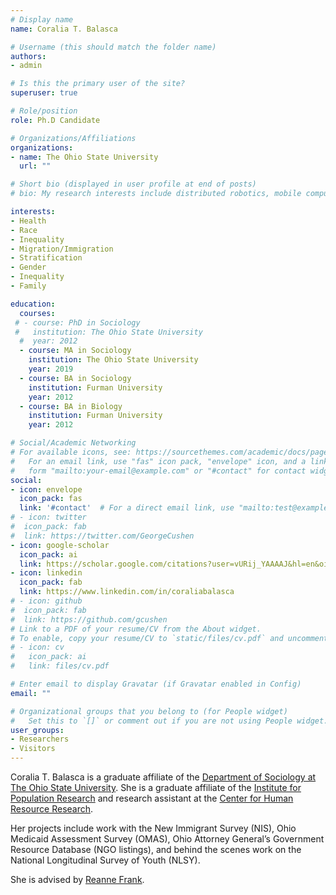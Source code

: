 ```yaml
---
# Display name
name: Coralia T. Balasca

# Username (this should match the folder name)
authors:
- admin

# Is this the primary user of the site?
superuser: true

# Role/position
role: Ph.D Candidate

# Organizations/Affiliations
organizations:
- name: The Ohio State University
  url: ""

# Short bio (displayed in user profile at end of posts)
# bio: My research interests include distributed robotics, mobile computing and programmable matter.

interests:
- Health
- Race
- Inequality
- Migration/Immigration
- Stratification
- Gender
- Inequality
- Family

education:
  courses:
 # - course: PhD in Sociology
 #   institution: The Ohio State University 
  #  year: 2012
  - course: MA in Sociology 
    institution: The Ohio State University 
    year: 2019
  - course: BA in Sociology
    institution: Furman University
    year: 2012
  - course: BA in Biology
    institution: Furman University 
    year: 2012

# Social/Academic Networking
# For available icons, see: https://sourcethemes.com/academic/docs/page-builder/#icons
#   For an email link, use "fas" icon pack, "envelope" icon, and a link in the
#   form "mailto:your-email@example.com" or "#contact" for contact widget.
social:
- icon: envelope
  icon_pack: fas
  link: '#contact'  # For a direct email link, use "mailto:test@example.org".
# - icon: twitter
#  icon_pack: fab
#  link: https://twitter.com/GeorgeCushen
- icon: google-scholar
  icon_pack: ai
  link: https://scholar.google.com/citations?user=vURij_YAAAAJ&hl=en&oi=ao
- icon: linkedin
  icon_pack: fab
  link: https://www.linkedin.com/in/coraliabalasca
# - icon: github
#  icon_pack: fab
#  link: https://github.com/gcushen
# Link to a PDF of your resume/CV from the About widget.
# To enable, copy your resume/CV to `static/files/cv.pdf` and uncomment the lines below.
# - icon: cv
#   icon_pack: ai
#   link: files/cv.pdf

# Enter email to display Gravatar (if Gravatar enabled in Config)
email: ""

# Organizational groups that you belong to (for People widget)
#   Set this to `[]` or comment out if you are not using People widget.
user_groups:
- Researchers
- Visitors
---
```


Coralia T. Balasca is a graduate affiliate of the [Department of Sociology at The Ohio State University](https://sociology.osu.edu). She is a graduate affiliate of the [Institute for Population Research](https://ipr.osu.edu) and research assistant at the [Center for Human Resource Research](https://chrr.osu.edu). 

Her projects include work with the New Immigrant Survey (NIS),  Ohio Medicaid Assessment Survey (OMAS), Ohio Attorney General’s Government Resource Database (NGO listings), and behind the scenes work on the National Longitudinal Survey of Youth (NLSY). 

She is advised by [Reanne Frank](https://sociology.osu.edu/people/frank.219). 

